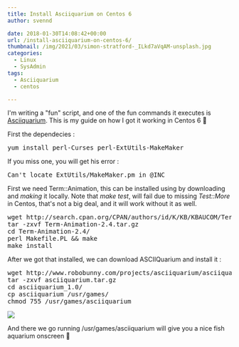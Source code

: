 ```yaml
---
title: Install Asciiquarium on Centos 6
author: svennd

date: 2018-01-30T14:08:42+00:00
url: /install-asciiquarium-on-centos-6/
thumbnail: /img/2021/03/simon-stratford-_ILkd7aVqAM-unsplash.jpg
categories:
  - Linux
  - SysAdmin
tags:
  - Asciiquarium
  - centos

---
```

I'm writing a "fun" script, and one of the fun commands it executes is [Asciiquarium][1]. This is my guide on how I got it working in Centos 6 🙂

First the dependecies :

<pre>yum install perl-Curses perl-ExtUtils-MakeMaker</pre>

If you miss one, you will get his error :

<pre>Can't locate ExtUtils/MakeMaker.pm in @INC</pre>

First we need Term::Animation, this can be installed using by downloading and _making_ it locally. Note that _make test_, will fail due to missing _Test::More_ in Centos, that's not a big deal, and it will work without it as well.

<pre>wget http://search.cpan.org/CPAN/authors/id/K/KB/KBAUCOM/Term-Animation-2.4.tar.gz
tar -zxvf Term-Animation-2.4.tar.gz
cd Term-Animation-2.4/
perl Makefile.PL && make
make install</pre>

After we got that installed, we can download ASCIIQuarium and install it :

<pre>wget http://www.robobunny.com/projects/asciiquarium/asciiquarium.tar.gz
tar -zxvf asciiquarium.tar.gz
cd asciiquarium_1.0/
cp asciiquarium /usr/games/
chmod 755 /usr/games/asciiquarium</pre>

![](/img/2018/01/fishy-1.png) 

And there we go running /usr/games/asciiquarium will give you a nice fish aquarium onscreen 🙂

 [1]: http://www.robobunny.com/projects/asciiquarium/html/